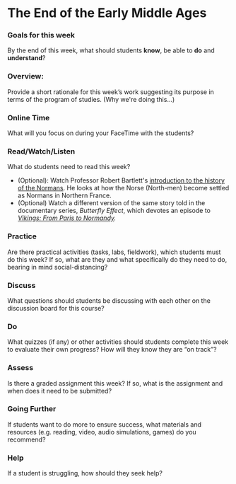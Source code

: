 # The End of the Early Middle Ages

### Goals for this week

By the end of this week, what should students **know**, be able to **do** and **understand**?

### Overview:

Provide a short rationale for this week’s work suggesting its purpose in terms of the program of studies. (Why we're doing this...)

### **Online Time**

What will you focus on during your FaceTime with the students?

### Read/Watch/Listen

What do students need to read this week?

* (Optional): Watch Professor Robert Bartlett's [introduction to the history of the Normans](http://proxy.library.carleton.ca/login?url=https://fod.infobase.com/PortalPlaylists.aspx?wID=104730\&xtid=124970). He looks at how the Norse (North-men) become settled as Normans in Northern France.&#x20;
* (Optional) Watch a different version of the same story told in the documentary series, _Butterfly Effect_, which devotes an episode to [_Vikings: From Paris to Normandy_](http://proxy.library.carleton.ca/login?url=https://fod.infobase.com/PortalPlaylists.aspx?wID=104730\&xtid=183497)_._

### Practice

Are there practical activities (tasks, labs, fieldwork), which students must do this week? If so, what are they and what specifically do they need to do, bearing in mind social-distancing?

### **Discuss**

What questions should students be discussing with each other on the discussion board for this course?

### **Do**

What quizzes (if any) or other activities should students complete this week to evaluate their own progress? How will they know they are “on track”?

### **Assess**&#x20;

Is there a graded assignment this week? If so, what is the assignment and when does it need to be submitted?

### Going Further

If students want to do more to ensure success, what materials and resources (e.g. reading, video, audio simulations, games) do you recommend?

### **Help**

&#x20;If a student is struggling, how should they seek help?
